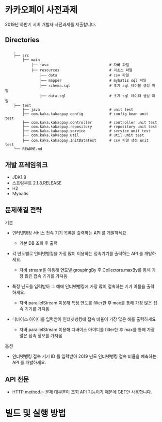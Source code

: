 
# 카카오페이 사전과제 

2019년 하반기 서버 개발자 사전과제를 제출합니다.


## Directories

```
    .
    ├── src                         
        ├── main                  
            ├── java                            # 자바 파일
            ├── resources                       # 리소스 파일
                ├── data                        # csv 파일
                ├── mapper                      # mybatis sql 파일
                ├── schema.sql                  # 초기 sql 테이블 생성 파일
                ├── data.sql                    # 초기 sql 데이터 생성 파일
    ├── test                   
        ├── java                                # unit test 
        ├── com.kaka.kakaopay.config            # config bean unit test 
        ├── com.kaka.kakaopay.controller        # controller unit test 
        ├── com.kaka.kakaopay.repository        # repository unit test 
        ├── com.kaka.kakaopay.service           # service unit test 
        ├── com.kaka.kakaopay.util              # util unit test 
        ├── com.kaka.kakaopay.InitDataTest      # csv 파일 생성 unit test  
    └── README.md
```



## 개발 프레임워크

- JDK1.8
- 스프링부트 2.1.8.RELEASE
- H2
- Mybatis

## 문제해결 전략


기본
- 인터넷뱅킹 서비스 접속 기기 목록을 출력하는 API 를 개발하세요
    - 기본 DB 조회 후 출력
- 각 년도별로 인터넷뱅킹을 가장 많이 이용하는 접속기기를 출력하는 API 를 개발하세요.
    - 자바 stream을 이용해 연도별 groupingBy 후 Collectors.maxBy를 통해 가장 많은 접속 기기를 가져옴
- 특정 년도를 입력받아 그 해에 인터넷뱅킹에 가장 많이 접속하는 기기 이름을 출력하세요.
    - 자바 parallelStream 이용해 특정 연도를 filter한 후 max를 통해 가장 많은 접속 기기를 가져옴

- 디바이스 아이디를 입력받아 인터넷뱅킹에 접속 비율이 가장 많은 해를 출력하세요
    - 자바 parallelStream 이용해 디바이스 아이디를 filter한 후 max를 통해 가장 많은 접속 정보를 가져옴

옵션
- 인터넷뱅킹 접속 기기 ID 를 입력받아 2019 년도 인터넷뱅킹 접속 비율을 예측하는 API 를 개발하세요.


## API 전문
- HTTP method는 문제 대부분이 조회 API 기능이기 때문에 GET만 사용합니다.

# 빌드 및 실행 방법